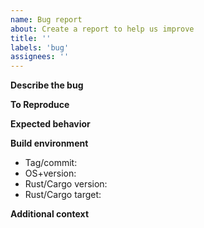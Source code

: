 ```yaml
---
name: Bug report
about: Create a report to help us improve
title: ''
labels: 'bug'
assignees: ''
---
```


**Describe the bug**  
<!-- A clear and concise description of what the bug is. -->

**To Reproduce**  
<!-- Steps or code to reproduce the behavior. -->

**Expected behavior**  
<!-- A clear and concise description of what you expected to happen. -->

**Build environment**  
 - Tag/commit: <!-- e.g. v0.13.0, 3a07614 --> 
 - OS+version: <!-- e.g. ubuntu 20.04.01, macOS 12.0.1, windows -->  
 - Rust/Cargo version: <!-- e.g. 1.56.0 --> 
 - Rust/Cargo target: <!-- e.g. x86_64-apple-darwin, x86_64-unknown-linux-gnu, etc. -->  

**Additional context**  
<!-- Add any other context about the problem here. --> 
